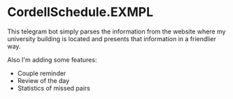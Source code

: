 # CordellSchedule.EXMPL

This telegram bot simply parses the information from the website where my university building is located and presents that information in a friendlier way.

Also I'm adding some features:
- Couple reminder
- Review of the day
- Statistics of missed pairs
